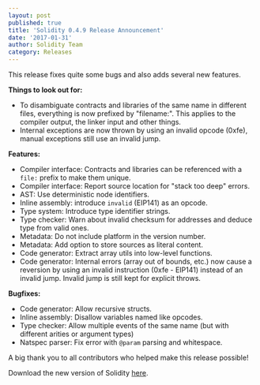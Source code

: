 ```yaml
---
layout: post
published: true
title: 'Solidity 0.4.9 Release Announcement'
date: '2017-01-31'
author: Solidity Team
category: Releases
---
```


This release fixes quite some bugs and also adds several new features.

**Things to look out for:**

- To disambiguate contracts and libraries of the same name in different files,
  everything is now prefixed by "filename:". This applies to the compiler
  output, the linker input and other things.
- Internal exceptions are now thrown by using an invalid opcode (0xfe), manual
  exceptions still use an invalid jump.

**Features:**

- Compiler interface: Contracts and libraries can be referenced with a `file:`
  prefix to make them unique.
- Compiler interface: Report source location for "stack too deep" errors.
- AST: Use deterministic node identifiers.
- Inline assembly: introduce `invalid` (EIP141) as an opcode.
- Type system: Introduce type identifier strings.
- Type checker: Warn about invalid checksum for addresses and deduce type from
  valid ones.
- Metadata: Do not include platform in the version number.
- Metadata: Add option to store sources as literal content.
- Code generator: Extract array utils into low-level functions.
- Code generator: Internal errors (array out of bounds, etc.) now cause a
  reversion by using an invalid instruction (0xfe - EIP141) instead of an
  invalid jump. Invalid jump is still kept for explicit throws.

**Bugfixes:**

- Code generator: Allow recursive structs.
- Inline assembly: Disallow variables named like opcodes.
- Type checker: Allow multiple events of the same name (but with different
  arities or argument types)
- Natspec parser: Fix error with `@param` parsing and whitespace.

A big thank you to all contributors who helped make this release possible!

Download the new version of Solidity
[here](https://github.com/ethereum/solidity/releases/tag/v0.4.9).

